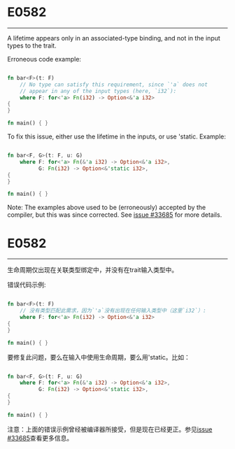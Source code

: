 # E0582

---

A lifetime appears only in an associated-type binding, and not in the input types to the trait.

Erroneous code example:

```rust

fn bar<F>(t: F)
    // No type can satisfy this requirement, since `'a` does not
    // appear in any of the input types (here, `i32`):
    where F: for<'a> Fn(i32) -> Option<&'a i32>
{
}

fn main() { }

```


To fix this issue, either use the lifetime in the inputs, or use 'static. Example:


```rust

fn bar<F, G>(t: F, u: G)
    where F: for<'a> Fn(&'a i32) -> Option<&'a i32>,
          G: Fn(i32) -> Option<&'static i32>,
{
}

fn main() { }
```


Note: The examples above used to be (erroneously) accepted by the compiler, but this was since corrected. See [issue #33685](https://github.com/rust-lang/rust/issues/33685) for more details.

# E0582

---

生命周期仅出现在关联类型绑定中，并没有在trait输入类型中。

错误代码示例:

```rust

fn bar<F>(t: F)
    // 没有类型匹配此需求，因为`'a`没有出现在任何输入类型中（这里`i32`）:
    where F: for<'a> Fn(i32) -> Option<&'a i32>
{
}

fn main() { }

```

要修复此问题，要么在输入中使用生命周期，要么用'static。比如：


```rust

fn bar<F, G>(t: F, u: G)
    where F: for<'a> Fn(&'a i32) -> Option<&'a i32>,
          G: Fn(i32) -> Option<&'static i32>,
{
}

fn main() { }
```

注意：上面的错误示例曾经被编译器所接受，但是现在已经更正。参见[issue #33685](https://github.com/rust-lang/rust/issues/33685)查看更多信息。
